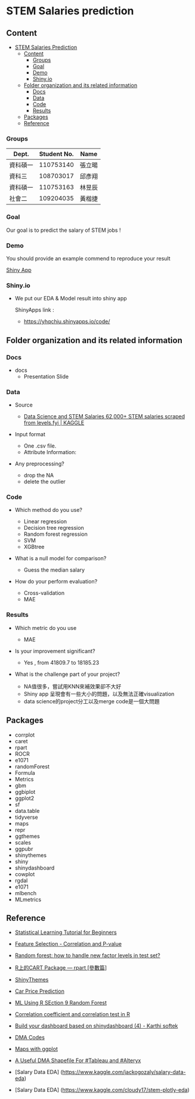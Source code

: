 # STEM Salaries prediction 

## Content
- [STEM Salaries Prediction](#stem-salaries-salary-prediction)
	- [Content](#content)
		- [Groups](#groups)
		- [Goal](#goal)
		- [Demo](#demo)
		- [Shiny.io](#shinyio)
	- [Folder organization and its related information](#folder-organization-and-its-related-information)
		- [Docs](#docs)
		- [Data](#data)
		- [Code](#code)
		- [Results](#results)
	- [Packages](#packages)
	- [Reference](#reference)


### Groups
| Dept. | Student No. | Name |
| --------- | -------- | -------- |
| 資科碩一 | 110753140 | 張立暘
| 資科三 | 108703017 | 邱彥翔
| 資科碩一 | 110753163 | 林昱辰
| 社會二 | 109204035 | 黃楷捷

### Goal
Our goal is to predict the salary of STEM jobs !

### Demo 
You should provide an example commend to reproduce your result

[Shiny App](https://yhqchiu.shinyapps.io/code/)

### Shiny.io

* We put our EDA & Model result into shiny app

  ShinyApps link :
  * https://yhqchiu.shinyapps.io/code/



## Folder organization and its related information

### Docs
* docs
	* Presentation Slide

### Data
* Source
	* [Data Science and STEM Salaries 62,000+ STEM salaries scraped from levels.fyi | KAGGLE](https://www.kaggle.com/jackogozaly/data-science-and-stem-salaries)
* Input format
	* One .csv file.
	* Attribute Information:
	

* Any preprocessing?
    * drop the NA
    * delete the outlier

### Code
* Which method do you use?
   * Linear regression
   * Decision tree regression
   * Random forest regression
   * SVM
   * XGBtree


* What is a null model for comparison?
	* Guess the median salary

* How do your perform evaluation?
	* Cross-validation
	* MAE


### Results
* Which metric do you use 
	* MAE

* Is your improvement significant?
	* Yes , from 41809.7 to 18185.23

* What is the challenge part of your project?
    * NA值很多，嘗試用KNN來補效果卻不大好
    * Shiny app 呈現會有一些大小的問題，以及無法正確visualization
    * data science的project分工以及merge code是一個大問題


## Packages
* corrplot
* caret
* rpart
* ROCR
* e1071
* randomForest
* Formula
* Metrics
* gbm
* ggbiplot
* ggplot2
* sf
* data.table
* tidyverse
* maps
* repr
* ggthemes
* scales
* ggpubr
* shinythemes
* shiny
* shinydashboard
* cowplot
* rgdal
* e1071
* mlbench
* MLmetrics


## Reference

* [Statistical Learning Tutorial for Beginners](https://www.kaggle.com/kanncaa1/statistical-learning-tutorial-for-beginners/notebook)

* [Feature Selection - Correlation and P-value](https://www.kaggle.com/bbloggsbott/feature-selection-correlation-and-p-value/data)

* [Random forest: how to handle new factor levels in test set?](https://stats.stackexchange.com/questions/29446/random-forest-how-to-handle-new-factor-levels-in-test-set)

* [R上的CART Package — rpart [參數篇]](https://c3h3notes.wordpress.com/2010/10/25/r%E4%B8%8A%E7%9A%84cart-package-rpart-%E5%8F%83%E6%95%B8%E7%AF%87/)

* [ShinyThemes](https://shiny.rstudio.com/gallery/shiny-theme-selector.html)

* [Car Price Prediction](https://rpubs.com/amir761/car_price_prediction_using_random_forest)

* [ML Using R SEction 9 Random Forest](https://rstudio-pubs-static.s3.amazonaws.com/280316_f38c3e4dc75b48398e6e72a20c1ea0a9.html)

* [Correlation coefficient and correlation test in R](https://statsandr.com/blog/correlation-coefficient-and-correlation-test-in-r/)

* [Build your dashboard based on shinydashboard (4) - Karthi softek](https://blog.karthisoftek.com/a?ID=01400-2bcdb5fd-17fc-45d7-b951-b8473a998800)

* [DMA Codes](https://help-ooyala.brightcove.com/sites/all/libraries/dita/en/video-platform/reference/dma_codes.html)

* [Maps with ggplot](http://joshuamccrain.com/tutorials/ggplot_maps/maps_tutorial.html)

* [A Useful DMA Shapefile For #Tableau and #Alteryx](https://datablends.us/2021/01/14/a-useful-dma-shapefile-for-tableau-and-alteryx/)

* [Salary Data EDA] (https://www.kaggle.com/jackogozaly/salary-data-eda)

* [Salary Data EDA] (https://www.kaggle.com/cloudy17/stem-plotly-eda)

